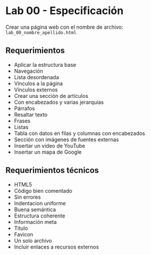 # Lab 00 - Especificación

Crear una página web​ con el nombre de archivo: `lab_00_nombre_apellido.html​`

## Requerimientos​

- Aplicar la estructura base​
- Navegación​
- Lista desordenada​
- Vínculos a la página ​
- Vínculos externos​
- Crear una sección de artículos
- Con encabezados y varias jerarquías​
- Párrafos​
- Resaltar texto​
- Frases​
- Listas​
- Tabla con datos en filas y columnas con encabezados
- Sección con imágenes de fuentes externas​
- Insertar un video de YouTube​
- Insertar un mapa de Google​

## Requerimientos técnicos​

- HTML5
- Código bien comentado​
- Sin errores​
- Indentacion uniforme
- Buena semántica​
- Estructura coherente​
- Información meta​
- Titulo​
- Favicon​
- Un solo archivo​
- Incluir enlaces a recursos externos
